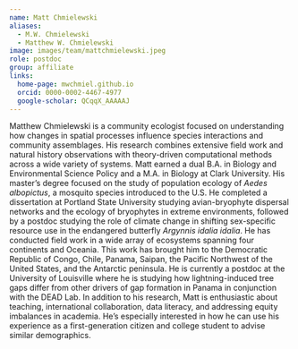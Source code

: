 ```yaml
---
name: Matt Chmielewski
aliases:
  - M.W. Chmielewski
  - Matthew W. Chmielewski
image: images/team/mattchmielewski.jpeg
role: postdoc
group: affiliate
links:
  home-page: mwchmiel.github.io
  orcid: 0000-0002-4467-4977
  google-scholar: QCqqX_AAAAAJ
---
```


Matthew Chmielewski is a community ecologist focused on understanding how changes in spatial processes influence species interactions and community assemblages. His research combines extensive field work and natural history observations with theory-driven computational methods across a wide variety of systems. Matt earned a dual B.A. in Biology and Environmental Science Policy and a M.A. in Biology at Clark University. His master’s degree focused on the study of population ecology of *Aedes albopictus*, a mosquito species introduced to the U.S. He completed a dissertation at Portland State University studying avian-bryophyte dispersal networks and the ecology of bryophytes in extreme environments, followed by a postdoc studying the role of climate change in shifting sex-specific resource use in the endangered butterfly *Argynnis idalia idalia*. He has conducted field work in a wide array of ecosystems spanning four continents and Oceania. This work has brought him to the Democratic Republic of Congo, Chile, Panama, Saipan, the Pacific Northwest of the United States, and the Antarctic peninsula. He is currently a postdoc at the University of Louisville where he is studying how lightning-induced tree gaps differ from other drivers of gap formation in Panama in conjunction with the DEAD Lab. In addition to his research, Matt is enthusiastic about teaching, international collaboration, data literacy, and addressing equity imbalances in academia. He’s especially interested in how he can use his experience as a first-generation citizen and college student to advise similar demographics.